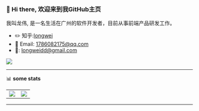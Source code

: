 ### 👋 Hi there, 欢迎来到我GitHub主页

我叫龙伟, 是一名生活在广州的软件开发者，目前从事前端产品研发工作。

-   :pencil2: 知乎:[longwei](https://www.zhihu.com/people/lzengp)
-   :key: Email: 1786082175@qq.com
-   📧: longweidd@gmail.com

![](https://visitor-badge.glitch.me/badge?page_id=Lzengp.readme)

---

📊 **some stats**

<table>
  <tbody>
    <tr>
      <td>
          <img align="center" src="https://github-readme-stats.vercel.app/api?username=Lzengp&show_icons=true" />
      </td>
       <td>
          <img align="center" src="https://github-readme-stats.vercel.app/api/top-langs/?username=Lzengp" />
      </td>
    </tr>
  </tbody>
</table>

---
